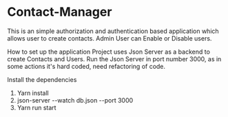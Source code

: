 # Contact-Manager
This is an simple authorization and authentication based application which allows user to create contacts.
Admin User can Enable or Disable users.

How to set up the application
Project uses Json Server as a backend to create Contacts and Users.
Run the Json Server in port number 3000, as in some actions it's hard coded, need refactoring of code.

Install the dependencies

1) Yarn install
2)  json-server --watch db.json --port 3000
3) Yarn run start
